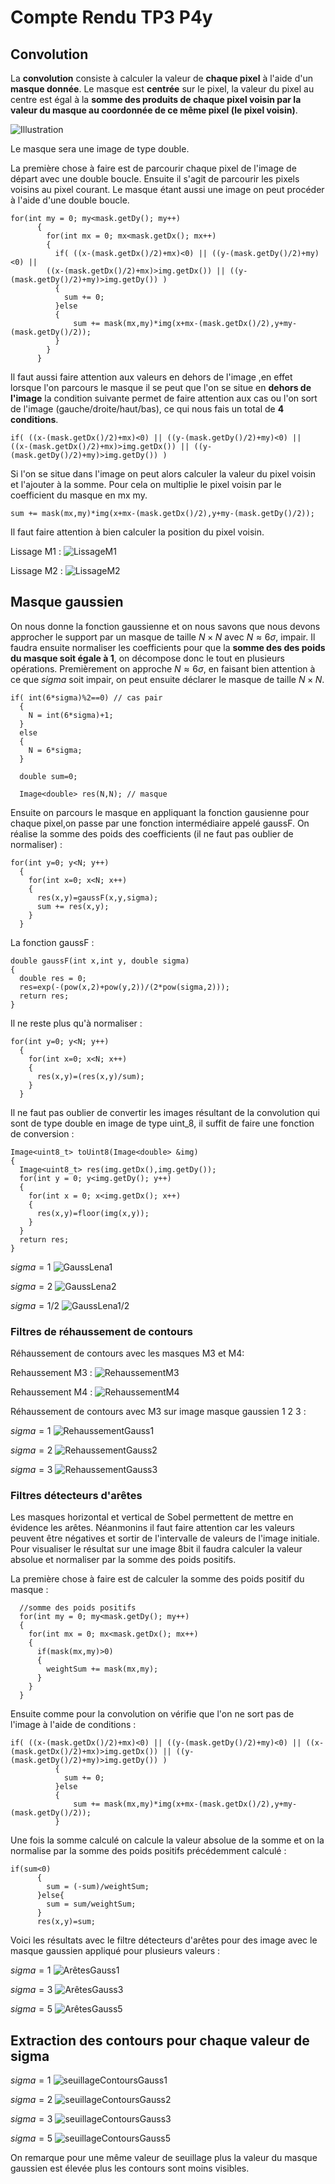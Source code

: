 # Compte Rendu TP3 P4y

## Convolution

La **convolution** consiste à calculer la valeur de **chaque pixel** à l'aide d'un **masque donnée**. 
Le masque est **centrée** sur le pixel, la valeur du pixel au centre est égal à la **somme des produits de chaque pixel voisin par la valeur du masque au coordonnée de ce même pixel (le pixel voisin)**.

![Illustration](ImagesCompteRendu/convolution.png)

Le masque sera une image de type double.

La première chose à faire est de parcourir chaque pixel de l'image de départ avec une double
boucle. Ensuite il s'agit de parcourir les pixels voisins au pixel courant. Le masque étant aussi
une image on peut procéder à l'aide d'une double boucle.

```
for(int my = 0; my<mask.getDy(); my++)
      {
        for(int mx = 0; mx<mask.getDx(); mx++)
        {
          if( ((x-(mask.getDx()/2)+mx)<0) || ((y-(mask.getDy()/2)+my)<0) || 
		((x-(mask.getDx()/2)+mx)>img.getDx()) || ((y-(mask.getDy()/2)+my)>img.getDy()) )
          {
            sum += 0;
          }else
          {
              sum += mask(mx,my)*img(x+mx-(mask.getDx()/2),y+my-(mask.getDy()/2));
          }
        }
      }
```
Il faut aussi faire attention aux valeurs en dehors de l'image ,en effet lorsque l'on parcours
le masque il se peut que l'on se situe en **dehors de l'image** la condition suivante permet de faire
attention aux cas ou l'on sort de l'image (gauche/droite/haut/bas), ce qui nous fais un total de **4 conditions**.

```
if( ((x-(mask.getDx()/2)+mx)<0) || ((y-(mask.getDy()/2)+my)<0) || 
((x-(mask.getDx()/2)+mx)>img.getDx()) || ((y-(mask.getDy()/2)+my)>img.getDy()) )

```

Si l'on se situe dans l'image on peut alors calculer la valeur du pixel voisin et l'ajouter à la somme.
Pour cela on multiplie le pixel voisin par le coefficient du masque en mx my.

``` 
sum += mask(mx,my)*img(x+mx-(mask.getDx()/2),y+my-(mask.getDy()/2));
```

Il faut faire attention à bien calculer la position du pixel voisin.

Lissage M1 :
![LissageM1](ImagesCompteRendu/LissageM1.png)

Lissage M2 :
![LissageM2](ImagesCompteRendu/LissageM2.png)


## Masque gaussien

On nous donne la fonction gaussienne et on nous savons que nous devons approcher le support par un masque de taille $`N\times N`$ avec $`N\approx 6\sigma`$, impair. Il faudra ensuite normaliser les coefficients pour que la **somme des des poids du masque soit égale à 1**, on décompose donc le tout en plusieurs opérations.
Premièrement on approche $`N\approx 6\sigma`$, en faisant bien attention à ce que $`sigma`$ soit impair,
on peut ensuite déclarer le masque de taille $`N\times N`$.

```
if( int(6*sigma)%2==0) // cas pair
  {
    N = int(6*sigma)+1;
  }
  else
  {
    N = 6*sigma;
  }

  double sum=0;

  Image<double> res(N,N); // masque
```

Ensuite on parcours le masque en appliquant la fonction gausienne pour chaque pixel,on passe par une fonction intermédiaire appelé gaussF. On réalise la somme des poids des coefficients (il ne faut pas oublier de normaliser) :

```
for(int y=0; y<N; y++)
  {
    for(int x=0; x<N; x++)
    {
      res(x,y)=gaussF(x,y,sigma);
      sum += res(x,y);
    }
  }
```


La fonction gaussF :

```
double gaussF(int x,int y, double sigma)
{
  double res = 0;
  res=exp(-(pow(x,2)+pow(y,2))/(2*pow(sigma,2)));
  return res;
}
```

Il ne reste plus qu'à normaliser : 
```
for(int y=0; y<N; y++)
  {
    for(int x=0; x<N; x++)
    {
      res(x,y)=(res(x,y)/sum);
    }
  }
```

Il ne faut pas oublier de convertir les images résultant de la convolution qui sont de type double
en image de type uint_8, il suffit de faire une fonction de conversion :

```
Image<uint8_t> toUint8(Image<double> &img)
{
  Image<uint8_t> res(img.getDx(),img.getDy());
  for(int y = 0; y<img.getDy(); y++)
  {
    for(int x = 0; x<img.getDx(); x++)
    {
      res(x,y)=floor(img(x,y));
    }
  }
  return res;
}
```
$`sigma=1`$
![GaussLena1](ImagesCompteRendu/LenaGauss1.png)

$`sigma=2`$
![GaussLena2](ImagesCompteRendu/LenaGauss2.png)

$`sigma=1/2`$
![GaussLena1/2](ImagesCompteRendu/LenaGauss05.png)


### Filtres de réhaussement de contours

Réhaussement de contours avec les masques M3 et M4:

Rehaussement M3 :
![RehaussementM3](ImagesCompteRendu/RehaussementM3.png)

Rehaussement M4 :
![RehaussementM4](ImagesCompteRendu/RehaussementM4.png)

Réhaussement de contours avec M3 sur image masque gaussien 1 2 3 :

$`sigma=1`$
![RehaussementGauss1](ImagesCompteRendu/LenaGaussRehaussementContours1.png)

$`sigma=2`$
![RehaussementGauss2](ImagesCompteRendu/LenaGaussRehaussementContours2.png)

$`sigma=3`$
![RehaussementGauss3](ImagesCompteRendu/LenaGaussRehaussementContours3.png)

### Filtres détecteurs d'arêtes

Les masques horizontal et vertical de Sobel permettent de mettre en évidence les arêtes. Néanmonins il faut faire attention car les valeurs peuvent être négatives et sortir de l'intervalle de valeurs de l'image initiale. Pour visualiser le résultat sur une image 8bit il faudra calculer la valeur absolue et normaliser par la somme des poids positifs.

La première chose à faire est de calculer la somme des poids positif du masque : 

```
  //somme des poids positifs
  for(int my = 0; my<mask.getDy(); my++)
  {
    for(int mx = 0; mx<mask.getDx(); mx++)
    {
      if(mask(mx,my)>0)
      {
        weightSum += mask(mx,my);
      }
    }
  }
```

Ensuite comme pour la convolution on vérifie que l'on ne sort pas de l'image à l'aide de conditions :
```
if( ((x-(mask.getDx()/2)+mx)<0) || ((y-(mask.getDy()/2)+my)<0) || ((x-(mask.getDx()/2)+mx)>img.getDx()) || ((y-(mask.getDy()/2)+my)>img.getDy()) )
          {
            sum += 0;
          }else
          {
              sum += mask(mx,my)*img(x+mx-(mask.getDx()/2),y+my-(mask.getDy()/2));
          }
```

Une fois la somme calculé on calcule la valeur absolue de la somme et on la normalise par la somme des poids positifs précédemment calculé :
```
if(sum<0)
      {
        sum = (-sum)/weightSum;
      }else{
        sum = sum/weightSum;
      }
      res(x,y)=sum;
```
Voici les résultats avec le filtre détecteurs d'arêtes pour des image avec le masque gaussien appliqué pour plusieurs valeurs :

$`sigma=1`$ 
![ArêtesGauss1](ImagesCompteRendu/LenaGaussAretes1.png)

$`sigma=3`$
![ArêtesGauss3](ImagesCompteRendu/LenaGaussAretes3.png)

$`sigma=5`$
![ArêtesGauss5](ImagesCompteRendu/LenaGaussAretes5.png)


## Extraction des contours pour chaque valeur de sigma

$`sigma=1`$ 
![seuillageContoursGauss1](ImagesCompteRendu/seuillageGaussContours1.png)

$`sigma=2`$ 
![seuillageContoursGauss2](ImagesCompteRendu/seuillageGaussContours2.png)

$`sigma=3`$ 
![seuillageContoursGauss3](ImagesCompteRendu/seuillageGaussContours3.png)

$`sigma=5`$ 
![seuillageContoursGauss5](ImagesCompteRendu/seuillageGaussContours5.png)

On remarque pour une même valeur de seuillage plus la valeur du masque gaussien est élevée plus les contours sont moins visibles.


